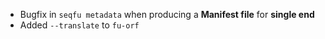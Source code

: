 * Bugfix in `seqfu metadata` when producing a **Manifest file** for **single end** 
* Added `--translate` to `fu-orf`